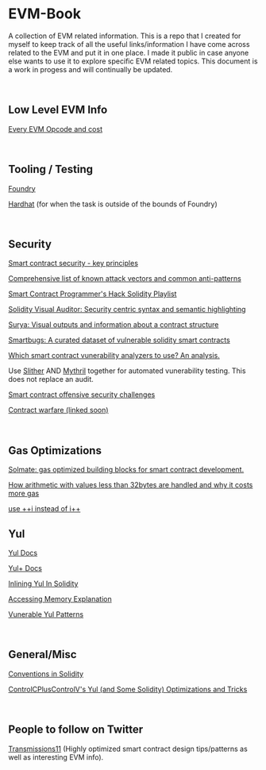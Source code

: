 # EVM-Book
A collection of EVM related information. This is a repo that I created for myself to keep track of all the useful links/information I have come across related to the EVM and put it in one place. I made it public in case anyone else wants to use it to explore specific EVM related topics. This document is a work in progess and will continually be updated.



<br>

## Low Level EVM Info
[Every EVM Opcode and cost](https://www.evm.codes/)



<br>


## Tooling / Testing

[Foundry](https://onbjerg.github.io/foundry-book/)

[Hardhat](https://hardhat.org/) (for when the task is outside of the bounds of Foundry)


<br>


## Security 

[Smart contract security - key principles](https://consensys.github.io/smart-contract-best-practices/general-philosophy/)

[Comprehensive list of known attack vectors and common anti-patterns](https://blog.sigmaprime.io/solidity-security.html)

[Smart Contract Programmer's Hack Solidity Playlist](https://www.youtube.com/watch?v=4Mm3BCyHtDY&list=PLO5VPQH6OWdWsCgXJT9UuzgbC8SPvTRi5)

[Solidity Visual Auditor: Security centric syntax and semantic highlighting](https://marketplace.visualstudio.com/items?itemName=tintinweb.solidity-visual-auditor)

[Surya: Visual outputs and information about a contract structure](https://github.com/ConsenSys/surya)

[Smartbugs: A curated dataset of vulnerable solidity smart contracts](https://github.com/smartbugs/smartbugs/tree/master/dataset)

[Which smart contract vunerability analyzers to use? An analysis.](https://soliditydeveloper.com/smart-contract-security-analyzers) 

Use [Slither](https://github.com/crytic/slither) AND [Mythril](https://github.com/ConsenSys/mythril) together for automated vunerability testing. This does not replace an audit. 

[Smart contract offensive security challenges](https://www.damnvulnerabledefi.xyz/)

[Contract warfare (linked soon)]()



<br>


## Gas Optimizations

[Solmate: gas optimized building blocks for smart contract development.](https://github.com/Rari-Capital/solmate/)

[How arithmetic with values less than 32bytes are handled and why it costs more gas](https://ethereum.stackexchange.com/questions/3067/why-does-uint8-cost-more-gas-than-uint256)

[use ++i instead of i++](https://twitter.com/itsdevbear/status/1500368440657276929?s=20&t=ndWmPAuUYzoW42QukHd6Lw)
<br>


## Yul
[Yul Docs](https://docs.soliditylang.org/en/latest/yul.html) 

[Yul+ Docs](https://github.com/FuelLabs/yulp)

[Inlining Yul In Solidity](https://docs.soliditylang.org/en/v0.8.12/assembly.html#inline-assembly)

[Accessing Memory Explanation](https://ethereum.stackexchange.com/questions/34529/understanding-solidity-inline-assembly-code)

[Vunerable Yul Patterns](https://github.com/Mikerah/solidity-bugs-and-vulns-in-yul)


<br>


## General/Misc


[Conventions in Solidity](https://docs.soliditylang.org/en/v0.8.12/assembly.html#conventions-in-solidity)

[ControlCPlusControlV's Yul (and Some Solidity) Optimizations and Tricks](https://hackmd.io/50TB8ZOTSCSWsfz0l0aF2g)


<br>


## People to follow on Twitter
[Transmissions11](https://twitter.com/transmissions11) (Highly optimized smart contract design tips/patterns as well as interesting EVM info).



